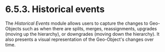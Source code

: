 # 6.5.3. Historical events

The _Historical Events_ module allows users to capture the changes to Geo-Objects such as when there are splits, merges, reassignments, upgrades (moving up the hierarchy), or downgrades (moving down the hierarchy). It also presents a visual representation of the Geo-Object's changes over time.
